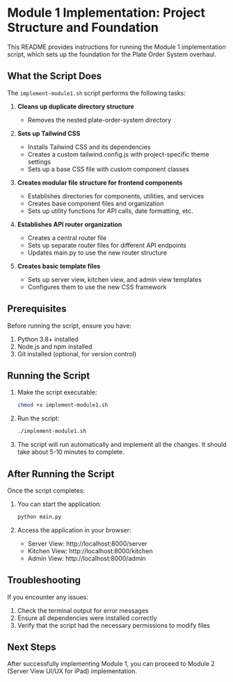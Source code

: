 # Module 1 Implementation: Project Structure and Foundation

This README provides instructions for running the Module 1 implementation script, which sets up the foundation for the Plate Order System overhaul.

## What the Script Does

The `implement-module1.sh` script performs the following tasks:

1. **Cleans up duplicate directory structure**
   - Removes the nested plate-order-system directory

2. **Sets up Tailwind CSS**
   - Installs Tailwind CSS and its dependencies
   - Creates a custom tailwind.config.js with project-specific theme settings
   - Sets up a base CSS file with custom component classes

3. **Creates modular file structure for frontend components**
   - Establishes directories for components, utilities, and services
   - Creates base component files and organization
   - Sets up utility functions for API calls, date formatting, etc.

4. **Establishes API router organization**
   - Creates a central router file
   - Sets up separate router files for different API endpoints
   - Updates main.py to use the new router structure

5. **Creates basic template files**
   - Sets up server view, kitchen view, and admin view templates
   - Configures them to use the new CSS framework

## Prerequisites

Before running the script, ensure you have:

1. Python 3.8+ installed
2. Node.js and npm installed
3. Git installed (optional, for version control)

## Running the Script

1. Make the script executable:
   ```bash
   chmod +x implement-module1.sh
   ```

2. Run the script:
   ```bash
   ./implement-module1.sh
   ```

3. The script will run automatically and implement all the changes. It should take about 5-10 minutes to complete.

## After Running the Script

Once the script completes:

1. You can start the application:
   ```bash
   python main.py
   ```

2. Access the application in your browser:
   - Server View: http://localhost:8000/server
   - Kitchen View: http://localhost:8000/kitchen
   - Admin View: http://localhost:8000/admin

## Troubleshooting

If you encounter any issues:

1. Check the terminal output for error messages
2. Ensure all dependencies were installed correctly
3. Verify that the script had the necessary permissions to modify files

## Next Steps

After successfully implementing Module 1, you can proceed to Module 2 (Server View UI/UX for iPad) implementation.